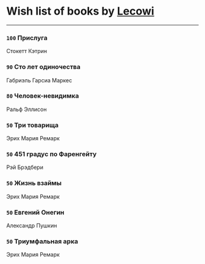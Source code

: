 # Wish list of books by [Lecowi](http://vk.com/id521873425)
---

### `100` Прислуга
Стокетт Кэтрин

### `90` Сто лет одиночества
Габриэль Гарсиа Маркес

### `80` Человек-невидимка
Ральф Эллисон

### `50` Три товарища
Эрих Мария Ремарк

### `50` 451 градус по Фаренгейту
Рэй Брэдбери

### `50` Жизнь взаймы
Эрих Мария Ремарк

### `50` Евгений Онегин
Александр Пушкин

### `50` Триумфальная арка
Эрих Мария Ремарк

